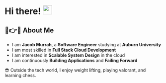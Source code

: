 # Hi there! <img src="https://media.giphy.com/media/hvRJCLFzcasrR4ia7z/giphy.gif" width="29px" height="29px">

## 🚀👉😊 About Me

- I am **Jacob Murrah**, a **Software Engineer** studying at **Auburn University**
- I am most skilled in **Full Stack Cloud Development**
- I am interested in **Scalable System Design** in the cloud
- I am continuously **Building Applications** and **Failing Forward**

😎 Outside the tech world, I enjoy weight lifting, playing valorant, and learning chess.

